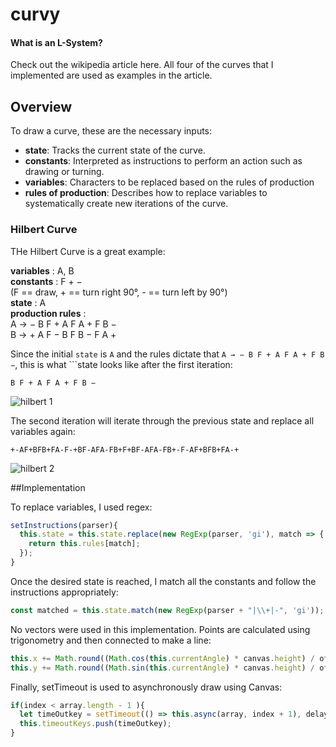# curvy

#### What is an L-System?
Check out the wikipedia article here. All four of the curves that I implemented are used as examples in the article.

## Overview

To draw a curve, these are the necessary inputs:

  * **state**: Tracks the current state of the curve.
  * **constants**: Interpreted as instructions to perform an action such as drawing or turning. 
  * **variables**: Characters to be replaced based on the rules of production
  * **rules of production**: Describes how to replace variables to systematically create new iterations of the curve. 

### Hilbert Curve

THe Hilbert Curve is a great example:

**variables** : A, B  
**constants** : F + −  
(F == draw, + == turn right 90°, - == turn left by 90°)  
**state** : A  
**production rules** :  
A → − B F + A F A + F B −  
B → + A F − B F B − F A +

Since the initial ```state``` is ```A``` and the rules dictate that ```A → − B F + A F A + F B −```, this is what ```state looks like after the first iteration:

```B F + A F A + F B −```

![hilbert 1](http://res.cloudinary.com/doilr7vvv/image/upload/v1473203040/Screen_Shot_2016-09-06_at_4.01.11_PM_kmpi0p.png "Hilbert First Iteration")

The second iteration will iterate through the previous state and replace all variables again:

```
+-AF+BFB+FA-F-+BF-AFA-FB+F+BF-AFA-FB+-F-AF+BFB+FA-+
```

![hilbert 2](http://res.cloudinary.com/doilr7vvv/image/upload/v1473203219/Screen_Shot_2016-09-06_at_4.01.25_PM_kutt2n.png "Hilbert Second Iteration")

##Implementation

To replace variables, I used regex:

```javascript
setInstructions(parser){
  this.state = this.state.replace(new RegExp(parser, 'gi'), match => {
    return this.rules[match];
  });
}
```

Once the desired state is reached, I match all the constants and follow the instructions appropriately:

```javascript
const matched = this.state.match(new RegExp(parser + "|\\+|-", 'gi'));
```

No vectors were used in this implementation. Points are calculated using trigonometry and then connected to make a line:

```javascript
this.x += Math.round((Math.cos(this.currentAngle) * canvas.height) / offset);
this.y += Math.round((Math.sin(this.currentAngle) * canvas.height) / offset);
```

Finally, setTimeout is used to asynchronously draw using Canvas:

```javascript
if(index < array.length - 1 ){
  let timeOutkey = setTimeout(() => this.async(array, index + 1), delay);
  this.timeoutKeys.push(timeOutkey);
}
```

